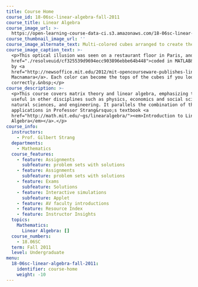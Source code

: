```yaml
---
title: Course Home
course_id: 18-06sc-linear-algebra-fall-2011
course_title: Linear Algebra
course_image_url: >-
  https://open-learning-course-data-ci.s3.amazonaws.com/18-06sc-linear-algebra-fall-2011/ad862b68e2323331fd3ee944ed704f38_18-06scf11.jpg
course_thumbnail_image_url: ''
course_image_alternate_text: Multi-colored cubes arranged to create the illusion of hexagons.
course_image_caption_text: >-
  <p>This optical illusion was seen on a restaurant floor in Paris, and <a
  href="./resolveuid/cf325539d9694ecc903896ebbe64b448">coded in MATLAB&reg;</a>
  by <a
  href="http://newsoffice.mit.edu/2012/mit-opencourseware-publishes-linear-algebra-in-innovative-ocw-scholar-format">Shev
  Macnamara</a>. Each color can become the tops of the cubes if you look at them
  correctly.&nbsp;</p>
course_description: >-
  <p>This course covers matrix theory and linear algebra, emphasizing topics
  useful in other disciplines such as physics, economics and social sciences,
  natural sciences, and engineering. It parallels the combination of theory and
  applications in Professor Strang&rsquo;s textbook <a
  href="http://math.mit.edu/~gs/linearalgebra/"><em>Introduction to Linear
  Algebra</em></a>.</p>
course_info:
  instructors:
    - Prof. Gilbert Strang
  departments:
    - Mathematics
  course_features:
    - feature: Assignments
      subfeature: problem sets with solutions
    - feature: Assignments
      subfeature: problem sets with solutions
    - feature: Exams
      subfeature: Solutions
    - feature: Interactive simulations
      subfeature: Applet
    - feature: AV faculty introductions
    - feature: Resource Index
    - feature: Instructor Insights
  topics:
    Mathematics:
      Linear Algebra: []
  course_numbers:
    - 18.06SC
  term: Fall 2011
  level: Undergraduate
menu:
  18-06sc-linear-algebra-fall-2011:
    identifier: course-home
    weight: -10
---
```

